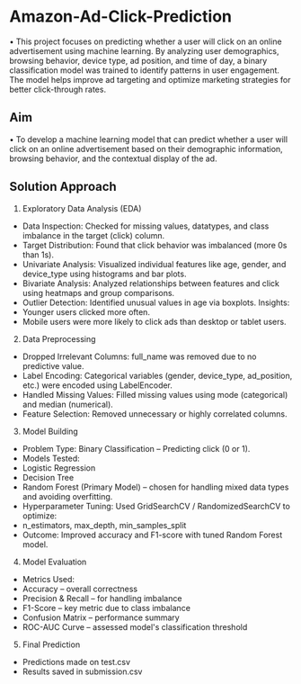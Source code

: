 # Amazon-Ad-Click-Prediction
•	This project focuses on predicting whether a user will click on an online advertisement using machine learning. By analyzing user demographics, browsing behavior, device type, ad position, and time of day, a binary classification model was trained to identify patterns in user engagement. The model helps improve ad targeting and optimize marketing strategies for better click-through rates.
## Aim
•	To develop a machine learning model that can predict whether a user will click on an online advertisement based on their demographic information, browsing behavior, and the contextual display of the ad.
## Solution Approach
1.	Exploratory Data Analysis (EDA)
 -	Data Inspection: Checked for missing values, datatypes, and class imbalance in the target (click) column.
 - Target Distribution: Found that click behavior was imbalanced (more 0s than 1s).
 -	Univariate Analysis: Visualized individual features like age, gender, and device_type using histograms and bar plots.
 - Bivariate Analysis: Analyzed relationships between features and click using heatmaps and group comparisons.
 - 	Outlier Detection: Identified unusual values in age via boxplots. Insights:
 -	Younger users clicked more often.
 - Mobile users were more likely to click ads than desktop or tablet users.
2.	Data Preprocessing
-	Dropped Irrelevant Columns: full_name was removed due to no predictive value.
-	Label Encoding: Categorical variables (gender, device_type, ad_position, etc.) were encoded using LabelEncoder.
-	Handled Missing Values: Filled missing values using mode (categorical) and median (numerical).
- Feature Selection: Removed unnecessary or highly correlated columns.
3.	Model Building
-	Problem Type: Binary Classification – Predicting click (0 or 1).
-	Models Tested:
-	Logistic Regression
-	Decision Tree
-	Random Forest (Primary Model) – chosen for handling mixed data types and avoiding overfitting.
-	Hyperparameter Tuning: Used GridSearchCV / RandomizedSearchCV to optimize:
-	n_estimators, max_depth, min_samples_split
-	Outcome: Improved accuracy and F1-score with tuned Random Forest model.
4.	Model Evaluation
-	Metrics Used:
-	Accuracy – overall correctness
-	Precision & Recall – for handling imbalance
-	F1-Score – key metric due to class imbalance
-	Confusion Matrix – performance summary
- ROC-AUC Curve – assessed model's classification threshold
5.	Final Prediction
-	Predictions made on test.csv
-	Results saved in submission.csv
